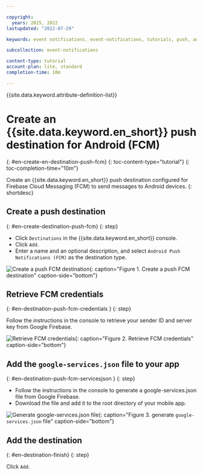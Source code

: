 ```yaml
---

copyright:
  years: 2015, 2022
lastupdated: "2022-07-29"

keywords: event notifications, event-notifications, tutorials, push, android, firebase, fcm

subcollection: event-notifications

content-type: tutorial
account-plan: lite, standard
completion-time: 10m

---
```


{{site.data.keyword.attribute-definition-list}}

# Create an {{site.data.keyword.en_short}} push destination for Android (FCM)
{: #en-create-en-destination-push-fcm}
{: toc-content-type="tutorial"}
{: toc-completion-time="10m"}

Create an {{site.data.keyword.en_short}} push destination configured for Firebase Cloud Messaging (FCM) to send messages to Android devices.
{: shortdesc}

## Create a push destination
{: #en-create-destination-push-fcm}
{: step}

- Click `Destinations` in the {{site.data.keyword.en_short}} console.
- Click `Add`.
- Enter a name and an optional description, and select `Android Push Notifications (FCM)` as the destination type. 

![Create a push FCM destination](images/en-tut-dest-push-fcm1.png "Create a push FCM destination"){: caption="Figure 1. Create a push FCM destination" caption-side="bottom"}


## Retrieve FCM credentials
{: #en-destination-push-fcm-credentials }
{: step}

Follow the instructions in the console to retrieve your sender ID and server key from Google Firebase.

![Retrieve FCM credentials](images/en-tut-dest-push-fcm2.png "Retrieve FCM credentials"){: caption="Figure 2. Retrieve FCM credentials" caption-side="bottom"}

## Add the `google-services.json` file to your app
{: #en-destination-push-fcm-servicesjson }
{: step}

- Follow the instructions in the console to generate a google-services.json file from Google Firebase.
- Download the file and add it to the root directory of your mobile app.

![Generate `google-services.json` file](images/en-tut-dest-push-fcm3.png "Generate `google-services.json` file"){: caption="Figure 3. generate `google-services.json` file" caption-side="bottom"}

## Add the destination
{: #en-destination-finish}
{: step}

Click `Add`.
